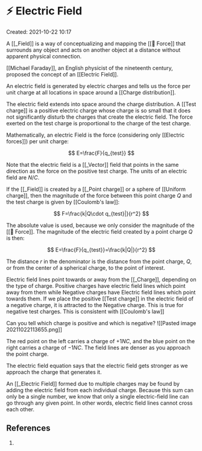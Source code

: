 # ⚡️ Electric Field
Created: 2021-10-22 10:17

A [[_Field]] is a way of conceptualizing and mapping the [[💨 Force]] that surrounds any object and acts on another object at a distance without apparent physical connection.

[[Michael Faraday]], an English physicist of the nineteenth century, proposed the concept of an [[Electric Field]].

An electric field is generated by electric charges and tells us the force per unit charge at all locations in space around a [[Charge distribution]].

The electric field extends into space around the charge distribution. A [[Test charge]] is a positive electric charge whose charge is so small that it does not significantly disturb the charges that create the electric field. The force exerted on the test charge is proportional to the charge of the test charge. 

Mathematically, an electric Field is the force (considering only [[Electric forces]]) per unit charge:

$$
E=\frac{F}{q_{test}}
$$

Note that the electric field is a [[_Vector]] field that points in the same direction as the force on the positive test charge. The units of an electric field are $N/C$.
 
If the [[_Field]] is created by a [[_Point charge]] or a sphere of [[Uniform charge]], then the magnitude of the force between this point charge $Q$ and the test charge is given by [[Coulomb's law]]:

$$
F=\frac{k|Q\cdot q_{test}|}{r^2}
$$

The absolute value is used, because we only consider the magnitude of the [[💨 Force]]. The magnitude of the electric field created by a point charge $Q$ is then:

$$
E=\frac{F}{q_{test}}=\frac{k|Q|}{r^2}
$$

The distance $r$ in the denominator is the distance from the point charge, $Q$, or from the center of a spherical charge, to the point of interest.

Electric field lines point towards or away from the [[_Charge]], depending on the type of charge. Positive charges have electric field lines which point away from them while Negative charges have Electric field lines which point towards them. If we place the positive [[Test charge]] in the electric field of a negative charge, it is attracted to the Negative charge. This is true for negative test charges. This is consistent with [[Coulomb's law]]

Can you tell which charge is positive and which is negative?
![[Pasted image 20211022113655.png]]

The red point on the left carries a charge of $+1NC$, and the blue point on the right carries a charge of $-1NC$. The field lines are denser as you approach the point charge.

The electric field equation says that the electric field gets stronger as we approach the charge that generates it.

An [[_Electric Field]] formed due to multiple charges may be found by adding the electric field from each individual charge. Because this sum can only be a single number, we know that only a single electric-field line can go through any given point. In other words, electric field lines cannot cross each other. 





## References
1. 